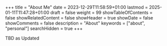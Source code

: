+++
title = "About Me"
date = 2023-12-29T11:58:59+01:00
lastmod = 2025-01-11T11:47:28+01:00
draft = false
weight = 99
showTableOfContents = false
showRelatedContent = false
showHeader = true
showDate = false
showComments = false
description = "About"
keywords = ["about", "personal"]
searchHidden = true
+++

TBD
as
Updated
